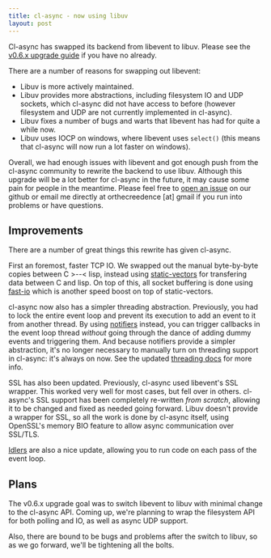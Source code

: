 ```yaml
---
title: cl-async - now using libuv
layout: post
---
```

Cl-async has swapped its backend from libevent to libuv. Please see the
[v0.6.x upgrade guide](/cl-async/upgrade-v0.6) if you have no already.

There are a number of reasons for swapping out libevent:

- Libuv is more actively maintained.
- Libuv provides more abstractions, including filesystem IO and UDP sockets,
which cl-async did not have access to before (however filesystem and UDP are
not currently implemented in cl-async).
- Libuv fixes a number of bugs and warts that libevent has had for quite a
while now.
- Libuv uses IOCP on windows, where libevent uses `select()` (this means that
cl-async will now run a lot faster on windows).

Overall, we had enough issues with libevent and got enough push from the
cl-async community to rewrite the backend to use libuv. Although this upgrade
will be a lot better for cl-async in the future, it may cause some pain for
people in the meantime. Please feel free to [open an issue](https://github.com/orthecreedence/cl-async/issues)
on our github or email me directly at orthecreedence [at] gmail if you run into
problems or have questions.

## Improvements

There are a number of great things this rewrite has given cl-async.

First an foremost, faster TCP IO. We swapped out the manual byte-by-byte copies
between C &gt;--&lt; lisp, instead using [static-vectors](https://github.com/sionescu/static-vectors)
for transfering data between C and lisp. On top of this, all socket buffering
is done using [fast-io](https://github.com/rpav/fast-io) which is another speed
boost on top of static-vectors.

cl-async now also has a simpler threading abstraction. Previously, you had to
lock the entire event loop and prevent its execution to add an event to it from
another thread. By using [notifiers](/cl-async/notifiers) instead, you can
trigger callbacks in the event loop thread *without* going through the dance of
adding dummy events and triggering them. And because notifiers provide a simpler
abstraction, it's no longer necessary to manually turn on threading support in
cl-async: it's always on now. See the updated [threading docs](/cl-async/threading)
for more info.

SSL has also been updated. Previously, cl-async used libevent's SSL wrapper.
This worked very well for most cases, but fell over in others. cl-async's SSL
support has been completely re-written *from scratch*, allowing it to be changed
and fixed as needed going forward. Libuv doesn't provide a wrapper for SSL, so
all the work is done by cl-async itself, using OpenSSL's memory BIO feature to
allow async communication over SSL/TLS.

[Idlers](/cl-async/idlers) are also a nice update, allowing you to run code on
each pass of the event loop.

## Plans

The v0.6.x upgrade goal was to switch libevent to libuv with minimal change to
the cl-async API. Coming up, we're planning to wrap the filesystem API for both
polling and IO, as well as async UDP support.

Also, there are bound to be bugs and problems after the switch to libuv, so 
as we go forward, we'll be tightening all the bolts.


